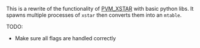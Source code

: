 This is a rewrite of the functionality of [PVM_XSTAR](http://space.mit.edu/cxc/pvm_xstar/) with basic python libs.
It spawns multiple processes of `xstar` then converts them into an `mtable`.

TODO:
* Make sure all flags are handled correctly
